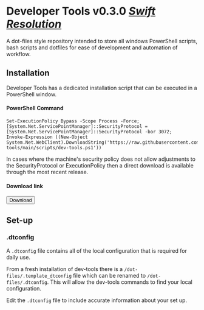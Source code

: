 <!-- / © Copyright 2024 Frankie Homewood <F.Homewood@outlook.com> -->

# Developer Tools v0.3.0 [_Swift Resolution_](https://github.com/FHomewood/dev-tools/releases/tag/v0.3.0)

A dot-files style repository intended to store all windows PowerShell scripts, bash scripts and dotfiles for ease of development and automation of workflow.

## Installation

Developer Tools has a dedicated installation script that can be executed in a PowerShell window.
#### PowerShell Command
```
Set-ExecutionPolicy Bypass -Scope Process -Force;
[System.Net.ServicePointManager]::SecurityProtocol = [System.Net.ServicePointManager]::SecurityProtocol -bor 3072;
Invoke-Expression ((New-Object System.Net.WebClient).DownloadString('https://raw.githubusercontent.com/FHomewood/dev-tools/main/scripts/dev-tools.ps1'))
```
In cases where the machine's security policy does not allow adjustments to the SecurityProtocol or ExecutionPolicy then a direct download is available through the most recent release.
#### Download link
<a href="https://github.com/FHomewood/dev-tools/releases/download/v0.3.0/devtools_v0_3_0_swift_resolution.ps1">
    <button>
        Download
    </button>
</a>

## Set-up

### .dtconfig

A `.dtconfig` file contains all of the local configuration that is required for daily use.

From a fresh installation of dev-tools there is a `/dot-files/.template_dtconfig` file which can be renamed to `/dot-files/.dtconfig`. This will allow the dev-tools commands to find your local configuration.

Edit the `.dtconfig` file to include accurate information about your set up.
